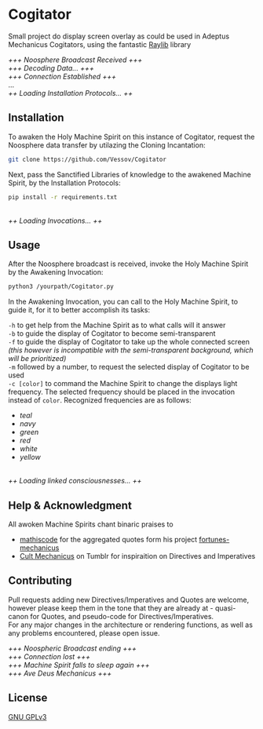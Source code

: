 # Cogitator
Small project do display screen overlay as could be used in Adeptus Mechanicus Cogitators, using the fantastic [Raylib](https://www.raylib.com) library


*+++ Noosphere Broadcast Received +++*\
*+++ Decoding Data... +++*\
*+++ Connection Established +++*\
...\
*++ Loading Installation Protocols... ++*


## Installation

To awaken the Holy Machine Spirit on this instance of Cogitator, request the Noosphere data transfer by utilazing the Cloning Incantation:

```bash
git clone https://github.com/Vessov/Cogitator
```

Next, pass the Sanctified Libraries of knowledge to the awakened Machine Spirit, by the Installation Protocols:
```bash
pip install -r requirements.txt
```

\
*++ Loading Invocations... ++*


## Usage

After the Noosphere broadcast is received, invoke the Holy Machine Spirit by the Awakening Invocation:
```bash
python3 /yourpath/Cogitator.py
```
In the Awakening Invocation, you can call to the Holy Machine Spirit, to guide it, for it to better accomplish its tasks:

`-h` to get help from the Machine Spirit as to what calls will it answer\
`-b` to guide the display of Cogitator to become semi-transparent\
`-f` to guide the display of Cogitator to take up the whole connected screen *(this however is incompatible with the semi-transparent background, which will be prioritized)*\
`-m` followed by a number, to request the selected display of Cogitator to be used\
`-c [color]` to command the Machine Spirit to change the displays light frequency. The selected frequency should be placed in the invocation instead of `color`. Recognized frequencies are as follows:
+ *teal*
+ *navy*
+ *green*
+ *red*
+ *white*
+ *yellow*

\
*++ Loading linked consciousnesses... ++*

## Help & Acknowledgment
All awoken Machine Spirits chant binaric praises to
+ [mathiscode](https://github.com/mathiscode) for the aggregated quotes form his project [fortunes-mechanicus](https://github.com/mathiscode/fortunes-mechanicus)
+ [Cult Mechanicus](http://www.tumblr.com/creedomnissiah) on Tumblr for inspiraition on Directives and Imperatives

## Contributing

Pull requests adding new Directives/Imperatives and Quotes are welcome, however please keep them in the tone that they are already at - quasi-canon for Quotes, and pseudo-code for Directives/Imperatives.\
For any major changes in the architecture or rendering functions, as well as any problems encountered, please open issue.

*+++ Noospheric Broadcast ending +++*\
*+++ Connection lost +++*\
*+++ Machine Spirit falls to sleep again +++*\
*+++ Ave Deus Mechanicus +++*

## License

[GNU GPLv3](https://choosealicense.com/licenses/gpl-3.0/)

